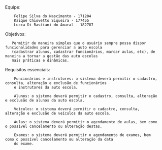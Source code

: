 Equipe:

        Felipe Silva do Nascimento - 171204
        Kaique Chiovetto Siqueira - 177455
        Lucca Di Bastiani do Amaral - 182787

Objetivos:

       Permitir de maneira simples que o usuário sempre possa dispor funcionalidades para gerenciar a auto escola 
       (cadastrar alunos, cadastrar funcionários, marcar aulas, etc), de maneira a tornar a gestão das auto escolas 
       mais práticas e dinâmicas.
  
Requisitos essenciais:

        Funcionários e instrutores: o sistema deverá permitir o cadastro, consulta, alteração e exclusão de funcionários
        e instrutores da auto escola.

        Alunos: o sistema deverá permitir o cadastro, consulta, alteração e exclusão de alunos da auto escola.

        Veículos: o sistema deverá permitir o cadastro, consulta, alteração e exclusão de veículos da auto escola.

        Aulas: o sistema deverá permitir o agendamento de aulas, bem como o possível cancelamento ou alteração destas.

        Exames: o sistema deverá permitir o agendamento de exames, bem como o possível cancelamento ou alteração da data
        do exame.

        
